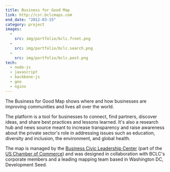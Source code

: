 ```yaml
---
title: Business for Good Map
link: http://csr.bclcmaps.com
end_date: "2012-03-15"
category: project
images:
  -
    src: img/portfolio/bclc.front.png
  -
    src: img/portfolio/bclc.search.png
  -
    src: img/portfolio/bclc.post.png
tech:
  - node-js
  - javascript
  - backbone-js
  - geo
  - nginx
---
```

The Business for Good Map shows where and how businesses are improving communities and lives all over the world.

The platform is a tool for businesses to connect, find partners, discover ideas, and share best practices and lessons learned. It's also a research hub and news source meant to increase transparency and raise awareness about the private sector's role in addressing issues such as education, diversity and inclusion, the environment, and global health.

The map is managed by the [Business Civic Leadership Center](http://bclc.uschamber.com/) (part of the [US Chamber of Commerce](http://uschamber.com)) and was designed in collaboration with BCLC's corporate members and a leading mapping team based in Washington DC, Development Seed.
